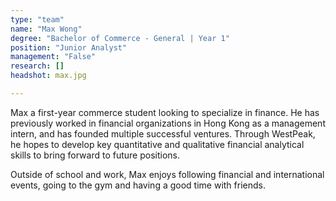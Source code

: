 ```yaml
---
type: "team"
name: "Max Wong"
degree: "Bachelor of Commerce - General | Year 1"
position: "Junior Analyst"
management: "False"
research: []
headshot: max.jpg

---
```


Max a first-year commerce student looking to specialize in finance. He has previously worked in financial organizations in Hong Kong as a management intern, and has founded multiple successful ventures. Through WestPeak, he hopes to develop key quantitative and qualitative financial analytical skills to bring forward to future positions.

Outside of school and work, Max enjoys following financial and international events, going to the gym and having a good time with friends.